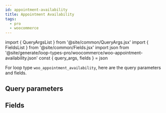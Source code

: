 ```yaml
---
id: appointment-availability
title: Appointment Availability
tags:
  - pro
  - woocommerce
---
```

import { QueryArgsList } from '@site/common/QueryArgs.jsx'
import { FieldsList } from '@site/common/Fields.jsx'
import json from '@site/generate/loop-types-pro/woocommerce/woo-appointment-availability.json'
const { query_args, fields } = json

For loop type `woo_appointment_availability`, here are the query parameters and fields.

## Query parameters

<QueryArgsList args={query_args} />

## Fields

<FieldsList fields={fields} />
